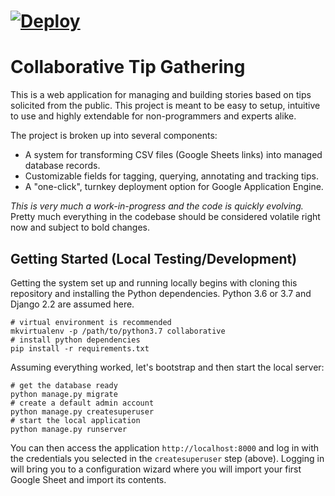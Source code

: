 # [![Deploy](https://www.herokucdn.com/deploy/button.svg)](https://heroku.com/deploy?template=https://github.com/propublica/django-collaborative/tree/heroku)


# Collaborative Tip Gathering

This is a web application for managing and building stories based on
tips solicited from the public. This project is meant to be easy to
setup, intuitive to use and highly extendable for non-programmers and
experts alike.

The project is broken up into several components:
- A system for transforming CSV files (Google Sheets links) into
  managed database records.
- Customizable fields for tagging, querying, annotating and tracking tips.
- A "one-click", turnkey deployment option for Google Application Engine.

_This is very much a work-in-progress and the code is quickly evolving._ Pretty much everything in the codebase should be considered volatile right now and subject to bold changes.

## Getting Started (Local Testing/Development)

Getting the system set up and running locally begins with cloning this
repository and installing the Python dependencies. Python 3.6 or 3.7 and Django 2.2 are assumed here.

    # virtual environment is recommended
    mkvirtualenv -p /path/to/python3.7 collaborative
    # install python dependencies
    pip install -r requirements.txt

Assuming everything worked, let's bootstrap and then start the local server:

    # get the database ready
    python manage.py migrate
    # create a default admin account
    python manage.py createsuperuser
    # start the local application
    python manage.py runserver

You can then access the application `http://localhost:8000` and log
in with the credentials you selected in the `createsuperuser` step
(above). Logging in will bring you to a configuration wizard where
you will import your first Google Sheet and import its contents.
